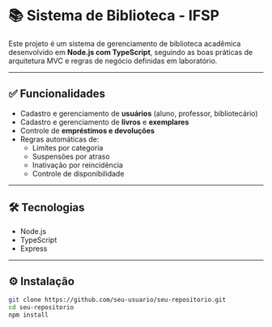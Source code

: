 # 📚 Sistema de Biblioteca - IFSP

Este projeto é um sistema de gerenciamento de biblioteca acadêmica desenvolvido em **Node.js com TypeScript**, seguindo as boas práticas de arquitetura MVC e regras de negócio definidas em laboratório.

---

## ✅ Funcionalidades

- Cadastro e gerenciamento de **usuários** (aluno, professor, bibliotecário)
- Cadastro e gerenciamento de **livros** e **exemplares**
- Controle de **empréstimos e devoluções**
- Regras automáticas de:
  - Limites por categoria
  - Suspensões por atraso
  - Inativação por reincidência
  - Controle de disponibilidade

---

## 🛠️ Tecnologias

- Node.js
- TypeScript
- Express

---

## ⚙️ Instalação

```bash
git clone https://github.com/seu-usuario/seu-repositorio.git
cd seu-repositorio
npm install
